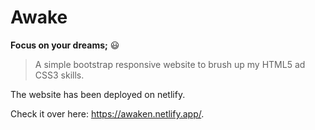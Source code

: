 # Awake
**Focus on your dreams;** :smiley:

> A simple bootstrap responsive website to brush up my HTML5 ad CSS3 skills. 

The website has been deployed on netlify. 

Check it over here: https://awaken.netlify.app/.

